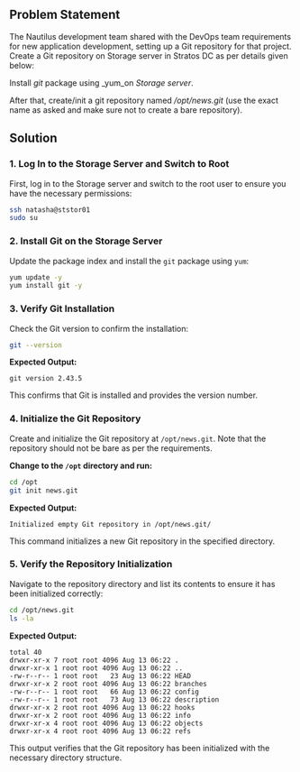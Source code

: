 ## Problem Statement

The Nautilus development team shared with the DevOps team requirements for new application development, setting up a Git repository for that project. Create a Git repository on Storage server in Stratos DC as per details given below:

Install _git_ package using _yum_on _Storage server_.

After that, create/init a git repository named _/opt/news.git_ (use the exact name as asked and make sure not to create a bare repository).

## Solution

### 1. Log In to the Storage Server and Switch to Root

First, log in to the Storage server and switch to the root user to ensure you have the necessary permissions:

```bash
ssh natasha@ststor01
sudo su
```

### 2. Install Git on the Storage Server

Update the package index and install the `git` package using `yum`:

```bash
yum update -y
yum install git -y
```

### 3. Verify Git Installation

Check the Git version to confirm the installation:

```bash
git --version
```

**Expected Output:**

```
git version 2.43.5
```

This confirms that Git is installed and provides the version number.

### 4. Initialize the Git Repository

Create and initialize the Git repository at `/opt/news.git`. Note that the repository should not be bare as per the requirements.

**Change to the `/opt` directory and run:**

```bash
cd /opt
git init news.git
```

**Expected Output:**

```
Initialized empty Git repository in /opt/news.git/
```

This command initializes a new Git repository in the specified directory.

### 5. Verify the Repository Initialization

Navigate to the repository directory and list its contents to ensure it has been initialized correctly:

```bash
cd /opt/news.git
ls -la
```

**Expected Output:**

```
total 40
drwxr-xr-x 7 root root 4096 Aug 13 06:22 .
drwxr-xr-x 1 root root 4096 Aug 13 06:22 ..
-rw-r--r-- 1 root root   23 Aug 13 06:22 HEAD
drwxr-xr-x 2 root root 4096 Aug 13 06:22 branches
-rw-r--r-- 1 root root   66 Aug 13 06:22 config
-rw-r--r-- 1 root root   73 Aug 13 06:22 description
drwxr-xr-x 2 root root 4096 Aug 13 06:22 hooks
drwxr-xr-x 2 root root 4096 Aug 13 06:22 info
drwxr-xr-x 4 root root 4096 Aug 13 06:22 objects
drwxr-xr-x 4 root root 4096 Aug 13 06:22 refs
```

This output verifies that the Git repository has been initialized with the necessary directory structure.
